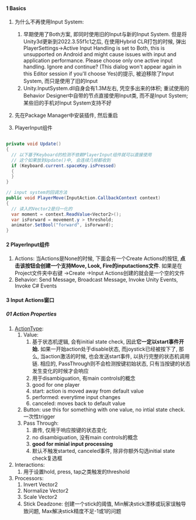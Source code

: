 

#### 1 Basics

1. 为什么不再使用Input System:
   1. 早期使用了Both方案, 即同时使用旧的Input与新的Input System. 但是将Unity3d更新到2022.3.55f1c1之后, 在使用Hybrid CLR打包的时候, 弹出PlayerSettings->Active Input Handling is set to Both, this is unsupported on Android and might cause issues with input and application performance. Please choose only one active input handling. Ignore and continue? (This dialog won't appear again in this Editor session if you'll choose Yes)的提示, 被迫移除了Input System, 而只是使用了旧的Input
   2. Unity.InputSystem.dll自身会有1.3M左右, 凭空多出来的体积; 重试使用的Behavior Designer中自带的节点直接使用Input类, 而不是Input System; 某些旧的手机对Input System支持不好

2. 先在Package Manager中安装插件, 然后重启
3. PlayerInput组件



```c#

private void Update()
{
  // 以下基于Keyboard的检测不依赖PlayerInput组件就可以直接使用
  // 这个如果放到Update()中, 会连续几帧都收到
  if (Keyboard.current.spaceKey.isPressed)
  {
  } 
}

// input system的回调方法
public void PlayerMove(InputAction.CallbackContext context)
{
  // 读入的Vector2是归一化的
  var moment = context.ReadValue<Vector2>();
  var isForward = movement.y > threshold;
  animator.SetBool("forward", isForward);
}
```



#### 2 PlayerInput组件

1. Actions: 当Actions是None的时候, 下面会有一个Create Actions的按钮, **点击该按钮会创建一个支持Move, Look, Fire的inputactions文件**. 如果是在Project文件夹中右键 →Create →Input Actions创建的就会是一个空的文件
2. Behavior: Send Message, Broadcast Message, Invoke Unity Events, Invoke C# Events



#### 3 Input Actions窗口



##### 01 Action Properties

1. [ActionType](https://www.youtube.com/watch?v=DMUZfVSYJfs):
   1. Value: 
      1. 基于状态机逻辑, 会有initial state check, 因此**它一定以start事件开始.** 如果一开始action处于disable状态, 而joystick已经被按下了, 那么, 当action激活的时候, 也会发送start事件, 以执行完整的状态机调用链. 相应的, PassThrough则不会检测按键初始状态, 只有当按键的状态发生变化的时候才会响应
      2. 用于disambiguation, 有main controls的概念
      3. good for one player
      4. start: action is moved away from default value
      5. performed: everytime input changes
      6. canceled: moves back to default value
   2. Button: use this for something with one value, no intial state check. 一次性trigger
   3. Pass Through: 
      1. 直传, 仅用于响应按键的状态变化
      2. no disambiguation, 没有main controls的概念
      3. **good for minial input processing**
      4. 默认不触发started, canceled事件, 除非你额外勾选initial state check复选框
2. Interactions:
   1. 用于设置hold, press, tap之类触发的threshold
3. Processors:
   1. Invert Vector2
   2. Normalize Vector2
   3. Scale Vector2
   4. Stick Deadzone: 创建一个stick的阈值, Min解决stick漂移或玩家误触导致问题, Max解决stick精度不足-1或1的问题